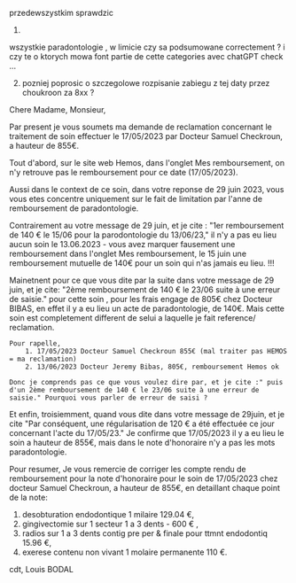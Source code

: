przedewszystkim sprawdzic 

1. 
wszystkie paradontologie , w limicie czy sa podsumowane correctement ? 
i czy te o ktorych mowa font partie de cette categories avec chatGPT check ... 

2. pozniej poprosic o szczegolowe rozpisanie zabiegu z tej daty przez choukroon za 8xx ? 




Chere Madame, Monsieur, 

Par present je vous soumets ma demande de reclamation concernant le traitement de soin effectuer le 17/05/2023 par Docteur Samuel Checkroun, a hauteur de 855€. 


Tout d'abord, sur le site web Hemos, dans l'onglet Mes remboursement, on n'y retrouve pas le remboursement pour ce date (17/05/2023). 

Aussi dans le context de ce soin, dans votre reponse de 29 juin 2023, vous vous etes concentre uniquement sur le fait de limitation par l'anne de remboursement de paradontologie.

Contrairement au votre message de 29 juin, et je cite : "1er remboursement de 140 € le 15/06 pour la parodontologie du 13/06/23,"
    il n'y a pas eu lieu aucun soin le 13.06.2023 - vous avez marquer fausement une remboursement dans l'onglet Mes remboursement, le 15 juin une remboursement mutuelle de 140€ pour un soin qui n'as jamais eu lieu. !!! 

Mainetnent pour ce que vous dite par la suite dans votre message de 29 juin, et je cite:  "2ème remboursement de 140 € le 23/06 suite à une erreur de saisie."
pour cette soin , pour les frais engage de 805€ chez Docteur BIBAS, en effet il y a eu lieu un acte de paradontologie, de 140€. Mais cette soin est completement different de selui a laquelle je fait reference/ reclamation. 
    
    Pour rapelle, 
        1. 17/05/2023 Docteur Samuel Checkroun 855€ (mal traiter pas HEMOS = ma reclamation)
        2. 13/06/2023 Docteur Jeremy Bibas, 805€, remboursement Hemos ok

    Donc je comprends pas ce que vous voulez dire par, et je cite :" puis d'un 2ème remboursement de 140 € le 23/06 suite à une erreur de saisie." Pourquoi vous parler de erreur de saisi ? 

Et enfin, troisiemment, quand vous dite dans votre message de 29juin, et je cite "Par conséquent, une régularisation de 120 € a été effectuée ce jour concernant l'acte du 17/05/23." 
Je confirme que 17/05/2023 il y a eu lieu le soin a hauteur de 855€, mais dans le note d'honoraire n'y a pas les mots paradontologie. 
>>>>>>>>>>


Pour resumer, Je vous remercie de corriger les compte rendu de remboursement pour la note d'honoraire pour le soin de 17/05/2023 chez docteur Samuel Checkroun, a hauteur de 855€, en detaillant chaque point de la note: 
1. desobturation endodontique 1 milaire 129.04 €, 
2. gingivectomie sur 1 secteur 1 a 3 dents - 600 € , 
3. radios sur 1 a 3 dents contig pre per & finale pour ttmnt endodontiq 15.96 €, 
4. exerese contenu non vivant 1 molaire permanente 110 €. 



cdt, Louis BODAL 